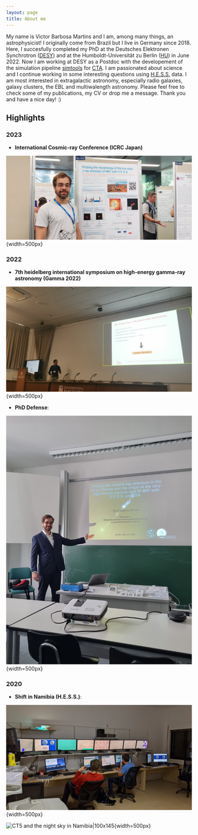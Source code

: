 ```yaml
---
layout: page
title: About me
---
```


My name is Victor Barbosa Martins and I am, among many things, an astrophysicist! I originally come from Brazil but I live in Germany since 2018. 
Here, I succesfully completed my PhD at the Deutsches Elektronen Synchrotron ([DESY](https://www.desy.de/)) and at the Humboldt-Universität zu Berlin ([HU](https://www.hu-berlin.de/de)) in June 2022. Now I am working at DESY as a Postdoc with the developement of the simulation pipeline [simtools](https://github.com/gammasim/simtools) for [CTA](https://www.cta-observatory.org/). I am passionated about science and I continue working in some interesting questions using [H.E.S.S.](https://www.mpi-hd.mpg.de/HESS/) data. I am most interested in extragalactic astronomy, especially radio galaxies, galaxy clusters, the EBL and multiwalength astronomy. Please feel free to check some of my publications, my CV or drop me a message. Thank you and have a nice day! :)

## Highlights

### 2023
- **International Cosmic-ray Conference (ICRC Japan)**
  
![Presenting my poster|100x145](icrc.jpg){width=500px}

### 2022

- **7th heidelberg international symposium on high-energy gamma-ray astronomy (Gamma 2022)**
  
![My talk at the conference|100x145](gamma.jpg){width=500px}

- **PhD Defense**:

![Before the defense|100x145](defense.jpg){width=500px}

### 2020

- **Shift in Namibia (H.E.S.S.)**:
  
![In the control room|100x145](shift.jpg){width=500px}

![CT5 and the night sky in Namibia|100x145](CT5.jpg){width=500px}
